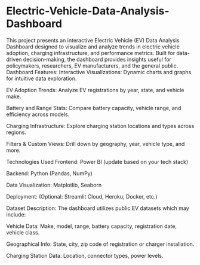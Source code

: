 # Electric-Vehicle-Data-Analysis-Dashboard
 This project presents an interactive Electric Vehicle (EV) Data Analysis Dashboard designed to visualize and analyze trends in electric vehicle adoption,
charging infrastructure, and performance metrics. Built for data-driven decision-making, the dashboard provides insights useful for
policymakers, researchers, EV manufacturers, and the general public.
 Dashboard Features:
Interactive Visualizations: Dynamic charts and graphs for intuitive data exploration.

EV Adoption Trends: Analyze EV registrations by year, state, and vehicle make.

Battery and Range Stats: Compare battery capacity, vehicle range, and efficiency across models.

Charging Infrastructure: Explore charging station locations and types across regions.

Filters & Custom Views: Drill down by geography, year, vehicle type, and more.

 Technologies Used
Frontend:  Power BI (update based on your tech stack)

Backend: Python (Pandas, NumPy)

Data Visualization:  Matplotlib, Seaborn

Deployment: (Optional: Streamlit Cloud, Heroku, Docker, etc.)

 Dataset Description:
The dashboard utilizes public EV datasets which may include:

Vehicle Data: Make, model, range, battery capacity, registration date, vehicle class.

Geographical Info: State, city, zip code of registration or charger installation.

Charging Station Data: Location, connector types, power levels.

